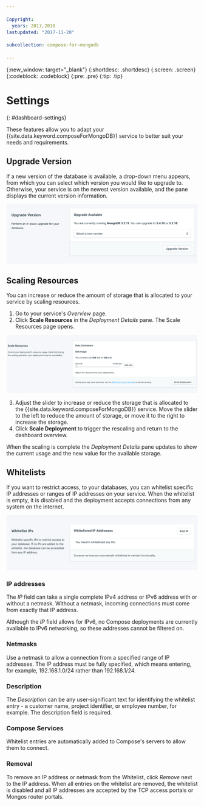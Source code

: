 ```yaml
---

Copyright:
  years: 2017,2018
lastupdated: "2017-11-20"

subcollection: compose-for-mongodb

---
```


{:new_window: target="_blank"}
{:shortdesc: .shortdesc}
{:screen: .screen}
{:codeblock: .codeblock}
{:pre: .pre}
{:tip: .tip}

# Settings
{: #dashboard-settings}

These features allow you to adapt your {{site.data.keyword.composeForMongoDB}} service to better suit your needs and requirements.


## Upgrade Version

If a new version of the database is available, a drop-down menu appears, from which you can select which version you would like to upgrade to. Otherwise, your service is on the newest version available, and the pane displays the current version information.

![The Version pane](./images/mongodb-version-show.png "The Version pane")


## Scaling Resources

You can increase or reduce the amount of storage that is allocated to your service by scaling resources.

1. Go to your service's _Overview_ page.
2. Click **Scale Resources** in the _Deployment Details_ pane. The Scale Resources page opens.

  ![The Scale Resources page](./images/mongodb-scale-show.png "The Scale Resources page")

3. Adjust the slider to increase or reduce the storage that is allocated to the {{site.data.keyword.composeForMongoDB}} service. Move the slider to the left to reduce the amount of storage, or move it to the right to increase the storage.
4. Click **Scale Deployment** to trigger the rescaling and return to the dashboard overview. 
  
When the scaling is complete the _Deployment Details_ pane updates to show the current usage and the new value for the available storage.


## Whitelists

If you want to restrict access, to your databases, you can whitelist specific IP addresses or ranges of IP addresses on your service. When the whitelist is empty, it is disabled and the deployment accepts connections from any system on the internet.

![Whitelisting IP addresses](./images/mongodb-whitelist-show.png "The whitelist fields.")

### IP addresses
The *IP* field can take a single complete IPv4 address or IPv6 address with or without a netmask. Without a netmask, incoming connections must come from exactly that IP address. 

Although the *IP* field allows for IPv6, no Compose deployments are currently available to IPv6 networking, so these addresses cannot be filtered on.

### Netmasks

Use a netmask to allow a connection from a specified range of IP addresses. The IP address must be fully specified, which means entering, for example, 192.168.1.0/24 rather than 192.168.1/24.

### Description
The *Description* can be any user-significant text for identifying the whitelist entry - a customer name, project identifier, or employee number, for example. The description field is required.

### Compose Services
Whitelist entries are automatically added to Compose's servers to allow them to connect.

### Removal
To remove an IP address or netmask from the Whitelist, click *Remove* next to the IP address.
When all entries on the whitelist are removed, the whitelist is disabled and all IP addresses are accepted by the TCP access portals or Mongos router portals.

